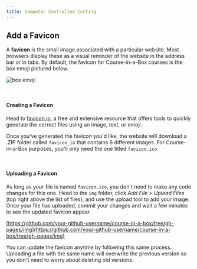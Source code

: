 ```yaml
---
title: Computer Controlled Cutting
---
```


## Add a Favicon

A **favicon** is the small image associated with a particular website. Most browsers display these as a visual reminder of the website in the address bar or in tabs. By default, the favicon for Course-in-a-Box courses is the box emoji pictured below. 

![box emoji]({{site.baseurl}}/img/favicon.ico)

<br>

#### Creating a Favicon

Head to [favicon.io](https://favicon.io/), a free and extensive resource that offers tools to quickly generate the correct files using an image, text, or emoji.

Once you've generated the favicon you'd like, the website will download a .ZIP folder called `favicon_io` that contains 6 different images. For Course-in-a-Box purposes, you'll only need the one titled `favicon.ico`

<br>

#### Uploading a Favicon

As long as your file is named `favicon.ico`, you don't need to make any code changes for this one. Head to the `img` folder,  click *Add File* > *Upload Files* (top right above the list of files), and use the upload tool to add your image. Once your file has uploaded, commit your changes and wait a few minutes to see the updated favicon appear.

[https://github.com/your-github-username/course-in-a-box/tree/gh-pages/img](https://github.com/your-github-username/course-in-a-box/tree/gh-pages/img)

You can update the favicon anytime by following this same process. Uploading a file with the same name will overwrite the previous version so you don't need to worry about deleting old versions.
